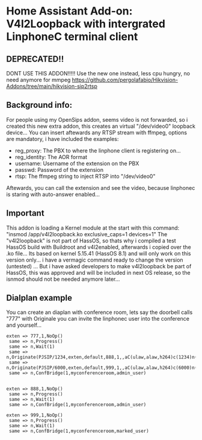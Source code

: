 # Home Assistant Add-on: V4l2Loopback with intergrated LinphoneC terminal client

## DEPRECATED!!
DONT USE THIS ADDON!!!!! Use the new one instead, less cpu hungry, no need anymore for mmpeg
https://github.com/pergolafabio/Hikvision-Addons/tree/main/hikvision-sip2rtsp

## Background info:

For people using my OpenSips addon, seems video is not forwarded, so i created this new extra addon, this creates an virtual "/dev/video0" loopback device...
You can insert aftewards any RTSP stream with ffmpeg, options are mandatory, i have included the examples:

- reg_proxy: The PBX to where the linphone client is registering on...
- reg_identity: The AOR format
- username: Username of the extension on the PBX
- passwd: Password of the extension
- rtsp: The ffmpeg string to inject RTSP into "/dev/video0" 

Aftewards, you can call the extension and see the video, because linphonec is staring with auto-answer enabled...

## Important

This addon is loading a Kernel module at the start with this command: "insmod /app/v4l2loopback.ko exclusive_caps=1 devices=1"
The "v4l2loopback" is not part of HassOS, so thats why i compiled a test HassOS build with Buildroot and v4l2enabled, afterwards i copied over the .ko file...
Its based on kernel 5.15.41 (HassOS 8.1) and will only work on this version only... i have a vermagic command ready to change the version (untested) ... 
But i have asked developers to make v4l2loopback be part of HassOS, this was approved and will be included in next OS release, so the isnmod should not be needed anymore later...

## Dialplan example

You can create an diaplan with conference room, lets say the doorbell calls "777" with Originale you can invite the linphonec user into the conference and yourself...

```
exten => 777,1,NoOp()
 same => n,Progress()
 same => n,Wait(1) 
 same => n,Originate(PJSIP/1234,exten,default,888,1,,aC(ulaw,alaw,h264)c(1234)n(Doorbell))
 same => n,Originate(PJSIP/6000,exten,default,999,1,,aC(ulaw,alaw,h264)c(6000)n(Fabio)) 
 same => n,ConfBridge(1,myconferenceroom,admin_user)
 
 
exten => 888,1,NoOp()
 same => n,Progress()
 same => n,Wait(1) 
 same => n,ConfBridge(1,myconferenceroom,admin_user)

exten => 999,1,NoOp()
 same => n,Progress()
 same => n,Wait(1) 
 same => n,ConfBridge(1,myconferenceroom,marked_user)
 
```


